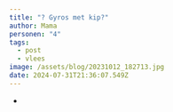 ```yaml
---
title: "? Gyros met kip?"
author: Mama
personen: "4"
tags:
  - post
  - vlees
image: /assets/blog/20231012_182713.jpg
date: 2024-07-31T21:36:07.549Z
---
```

- 